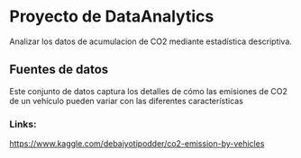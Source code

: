 # Proyecto de DataAnalytics #
 
Analizar los datos de acumulacion de CO2
mediante estadística descriptiva.

## Fuentes de datos 

Este conjunto de datos captura los detalles de cómo las emisiones de CO2 de un vehículo pueden variar con las diferentes características

### Links:
https://www.kaggle.com/debajyotipodder/co2-emission-by-vehicles



